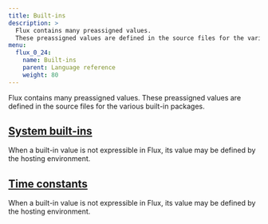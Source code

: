 ```yaml
---
title: Built-ins
description: >
  Flux contains many preassigned values.
  These preassigned values are defined in the source files for the various built-in packages.
menu:
  flux_0_24:
    name: Built-ins
    parent: Language reference
    weight: 80
---
```


Flux contains many preassigned values.
These preassigned values are defined in the source files for the various built-in packages.

## [System built-ins](/flux/v0.24/language/built-ins/system-built-ins)
When a built-in value is not expressible in Flux, its value may be defined by the hosting environment.

## [Time constants](/flux/v0.24/language/built-ins/time-constants)
When a built-in value is not expressible in Flux, its value may be defined by the hosting environment.
